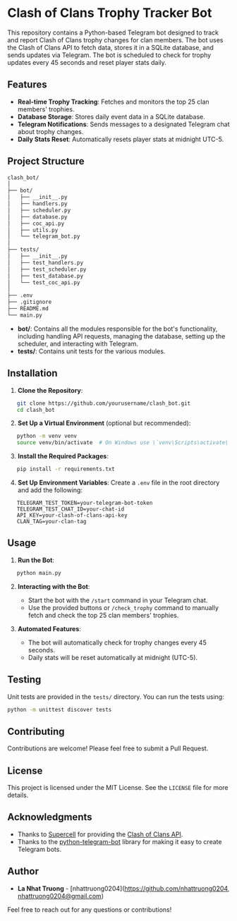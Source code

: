 # Clash of Clans Trophy Tracker Bot

This repository contains a Python-based Telegram bot designed to track and report Clash of Clans trophy changes for clan members. The bot uses the Clash of Clans API to fetch data, stores it in a SQLite database, and sends updates via Telegram. The bot is scheduled to check for trophy updates every 45 seconds and reset player stats daily.

## Features

- **Real-time Trophy Tracking**: Fetches and monitors the top 25 clan members' trophies.
- **Database Storage**: Stores daily event data in a SQLite database.
- **Telegram Notifications**: Sends messages to a designated Telegram chat about trophy changes.
- **Daily Stats Reset**: Automatically resets player stats at midnight UTC-5.

## Project Structure
```markdown
clash_bot/
│
├── bot/
│   ├── __init__.py
│   ├── handlers.py
│   ├── scheduler.py
│   ├── database.py
│   ├── coc_api.py
│   ├── utils.py
│   └── telegram_bot.py
│
├── tests/
│   ├── __init__.py
│   ├── test_handlers.py
│   ├── test_scheduler.py
│   ├── test_database.py
│   └── test_coc_api.py
│
├── .env
├── .gitignore
├── README.md
└── main.py
```

- **bot/**: Contains all the modules responsible for the bot's functionality, including handling API requests, managing the database, setting up the scheduler, and interacting with Telegram.
- **tests/**: Contains unit tests for the various modules.

## Installation

1. **Clone the Repository**:
```bash
   git clone https://github.com/yourusername/clash_bot.git
   cd clash_bot
```

2. **Set Up a Virtual Environment** (optional but recommended):
```bash
   python -m venv venv
   source venv/bin/activate  # On Windows use \`venv\Scripts\activate\`
```

3. **Install the Required Packages**:
```bash
   pip install -r requirements.txt
```

4. **Set Up Environment Variables**:
   Create a `.env` file in the root directory and add the following:

```dotenv
   TELEGRAM_TEST_TOKEN=your-telegram-bot-token
   TELEGRAM_TEST_CHAT_ID=your-chat-id
   API_KEY=your-clash-of-clans-api-key
   CLAN_TAG=your-clan-tag
```

## Usage

1. **Run the Bot**:
```bash
   python main.py
```

2. **Interacting with the Bot**:
   - Start the bot with the `/start` command in your Telegram chat.
   - Use the provided buttons or `/check_trophy` command to manually fetch and check the top 25 clan members' trophies.

3. **Automated Features**:
   - The bot will automatically check for trophy changes every 45 seconds.
   - Daily stats will be reset automatically at midnight (UTC-5).

## Testing

Unit tests are provided in the `tests/` directory. You can run the tests using:

```bash
python -m unittest discover tests
```

## Contributing

Contributions are welcome! Please feel free to submit a Pull Request.

## License

This project is licensed under the MIT License. See the `LICENSE` file for more details.

## Acknowledgments

- Thanks to [Supercell](https://supercell.com/en/) for providing the [Clash of Clans API](https://developer.clashofclans.com/).
- Thanks to the [python-telegram-bot](https://github.com/python-telegram-bot/python-telegram-bot) library for making it easy to create Telegram bots.

## Author

- **La Nhat Truong** - [nhattruong0204](https://github.com/nhattruong0204, nhattruong0204@gmail.com)

Feel free to reach out for any questions or contributions!